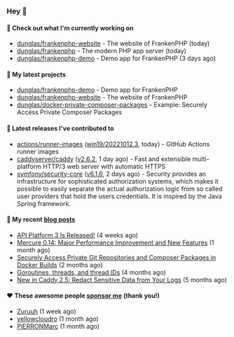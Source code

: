 ### Hey 👋

#### 👷 Check out what I'm currently working on

- [dunglas/frankenphp-website](https://github.com/dunglas/frankenphp-website) - The website of FrankenPHP (today)
- [dunglas/frankenphp](https://github.com/dunglas/frankenphp) - The modern PHP app server (today)
- [dunglas/frankenphp-demo](https://github.com/dunglas/frankenphp-demo) - Demo app for FrankenPHP (3 days ago)

#### 🌱 My latest projects

- [dunglas/frankenphp-demo](https://github.com/dunglas/frankenphp-demo) - Demo app for FrankenPHP
- [dunglas/frankenphp-website](https://github.com/dunglas/frankenphp-website) - The website of FrankenPHP
- [dunglas/docker-private-composer-packages](https://github.com/dunglas/docker-private-composer-packages) - Example: Securely Access Private Composer Packages

#### 🔭 Latest releases I've contributed to

- [actions/runner-images](https://github.com/actions/runner-images) ([win19/20221012.3](https://github.com/actions/runner-images/releases/tag/win19%2F20221012.3), today) - GitHub Actions runner images
- [caddyserver/caddy](https://github.com/caddyserver/caddy) ([v2.6.2](https://github.com/caddyserver/caddy/releases/tag/v2.6.2), 1 day ago) - Fast and extensible multi-platform HTTP/3 web server with automatic HTTPS
- [symfony/security-core](https://github.com/symfony/security-core) ([v6.1.6](https://github.com/symfony/security-core/releases/tag/v6.1.6), 2 days ago) - Security provides an infrastructure for sophisticated authorization systems, which makes it possible to easily separate the actual authorization logic from so called user providers that hold the users credentials. It is inspired by the Java Spring framework.

#### 📜 My recent [blog posts](https://dunglas.fr)

- [API Platform 3 Is Released!](https://dunglas.dev/2022/09/api-platform-3-is-released/) (4 weeks ago)
- [Mercure 0.14: Major Performance Improvement and New Features](https://dunglas.dev/2022/09/mercure-0-14/) (1 month ago)
- [Securely Access Private Git Repositories and Composer Packages in Docker Builds](https://dunglas.dev/2022/08/securely-access-private-git-repositories-and-composer-packages-in-docker-builds/) (2 months ago)
- [Goroutines, threads, and thread IDs](https://dunglas.dev/2022/05/goroutines-threads-and-thread-ids/) (4 months ago)
- [New in Caddy 2.5: Redact Sensitive Data from Your Logs](https://dunglas.dev/2022/04/caddy-logging-security-improvements/) (5 months ago)

#### ❤️ These awesome people [sponsor me](https://github.com/sponsors/dunglas) (thank you!)

- [Zuruuh](https://github.com/Zuruuh) (1 week ago)
- [yellowcloudro](https://github.com/yellowcloudro) (1 month ago)
- [PIERRONMarc](https://github.com/PIERRONMarc) (1 month ago)
